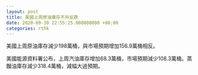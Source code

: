 ```yaml
---
layout: post
title: 美國上周原油庫存不升反跌
date: 2020-09-30 22:55:25.000000000 +08:00
categories: rthk
---
```


美國上周原油庫存減少198萬桶，與市場預期增加156.9萬桶相反。

美國能源資料署公布，上周汽油庫存增加68.3萬桶，市場預期減少108.3萬桶。蒸餾油庫存減少318.4萬桶，減幅大過預期。
